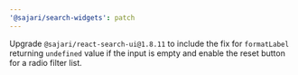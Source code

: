 ```yaml
---
'@sajari/search-widgets': patch
---
```


Upgrade `@sajari/react-search-ui@1.8.11` to include the fix for `formatLabel` returning `undefined` value if the input is empty and enable the reset button for a radio filter list.
